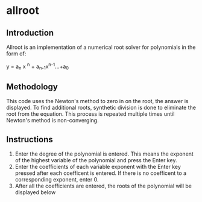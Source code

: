 # allroot

## Introduction
Allroot is an implementation of a numerical root solver for polynomials in the form of:

y = a<sub>n</sub> x <sup>n</sup> + a<sub>n-1</sub>x<sup>n-1</sup>...+a<sub>0
  
## Methodology
This code uses the Newton's method to zero in on the root, the answer is displayed. To find additional roots, synthetic division is done to eliminate the root from the equation. This process is repeated multiple times until Newton's method is non-converging.

## Instructions
1. Enter the degree of the polynomial is entered. This means the exponent of the highest variable of the polynomial and press the Enter key.
2. Enter the coefficients of each variable exponent with the Enter key pressed after each coefficent is entered. If there is no coefficent to a corresponding exponent, enter 0.
3. After all the coefficients are entered, the roots of the polynomial will be displayed below
